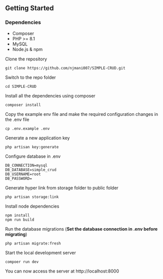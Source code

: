 ## Getting Started

### Dependencies

- Composer
- PHP >= 8.1
- MySQL
- Node.js & npm

Clone the repository

    git clone https://github.com/njmani007/SIMPLE-CRUD.git

Switch to the repo folder

    cd SIMPLE-CRUD

Install all the dependencies using composer

    composer install

Copy the example env file and make the required configuration changes in the .env file

    cp .env.example .env

Generate a new application key

    php artisan key:generate

Configure database in .env

    DB_CONNECTION=mysql
    DB_DATABASE=simple_crud
    DB_USERNAME=root
    DB_PASSWORD=

Generate hyper link from storage folder to public folder

    php artisan storage:link

Install node dependencies

    npm install
    npm run build

Run the database migrations (**Set the database connection in .env before migrating**)

    php artisan migrate:fresh

Start the local development server

    compoer run dev

You can now access the server at http://localhost:8000
